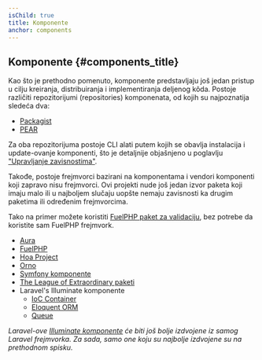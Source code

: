 ```yaml
---
isChild: true
title: Komponente
anchor: components
---
```


## Komponente {#components_title}

Kao što je prethodno pomenuto, komponente predstavljaju još jedan pristup u cilju kreiranja,
distribuiranja i implementiranja deljenog kôda. Postoje različiti repozitorijumi (repositories) komponenata,
od kojih su najpoznatija sledeća dva:

* [Packagist]
* [PEAR]

Za oba repozitorijuma postoje CLI alati putem kojih se obavlja instalacija i update-ovanje komponenti,
što je detaljnije objašnjeno u poglavlju ["Upravljanje zavisnostima"][Dependency Management].

Takođe, postoje frejmvorci bazirani na komponentama i vendori komponenti koji zapravo nisu frejmvorci.
Ovi projekti nude još jedan izvor paketa koji imaju malo ili u najboljem slučaju uopšte nemaju zavisnosti
ka drugim paketima ili određenim frejmvorcima.

Tako na primer možete koristiti [FuelPHP paket za validaciju][FuelPHP Validation package], bez potrebe da
koristite sam FuelPHP frejmvork.

* [Aura]
* [FuelPHP]
* [Hoa Project]
* [Orno]
* [Symfony komponente]
* [The League of Extraordinary paketi]
* Laravel's Illuminate komponente
    * [IoC Container]
    * [Eloquent ORM]
    * [Queue]

_Laravel-ove [Illuminate komponente] će biti još bolje izdvojene iz samog Laravel frejmvorka. Za sada,
samo one koju su najbolje izdvojene su na prethodnom spisku._


[Packagist]: /#composer_and_packagist
[PEAR]: /#pear
[Dependency Management]: /#dependency_management
[FuelPHP Validation package]: https://github.com/fuelphp/validation
[Aura]: http://auraphp.com/framework/2.x/en/
[FuelPHP]: https://github.com/fuelphp
[Hoa Project]: https://github.com/hoaproject
[Orno]: https://github.com/orno
[Symfony komponente]: http://symfony.com/doc/current/components/index.html
[The League of Extraordinary paketi]: http://thephpleague.com/
[IoC Container]: https://github.com/illuminate/container
[Eloquent ORM]: https://github.com/illuminate/database
[Queue]: https://github.com/illuminate/queue
[Illuminate komponente]: https://github.com/illuminate
